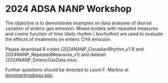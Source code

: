 # 2024 ADSA NANP Workshop

The objective is to demonstrate examples on data analyses of diurnal variation of enteric gas emission. Mixed models with repeated measures and cosine function of time (daily rhythm | biorhythm) are used to evaluate the effects of treatments on enteric CH4 emission.

Please download R codes (2024NANP_CircadianRhythm_v1.R and 2024NANP_RepeatedMeausres_v1) and dataset (2024NANP_EntericGasData.xlsx).

Further questions should be directed to Leoni F. Martins at leonimartins@psu.edu.
